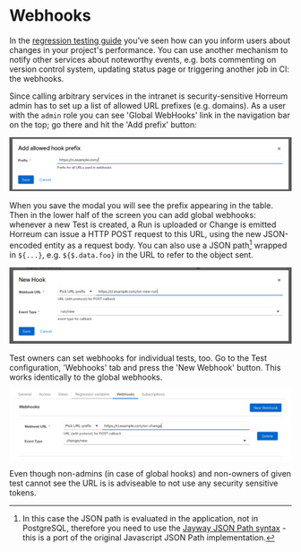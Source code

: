 # Webhooks

In the [regression testing guide](/docs/regression.html) you've seen how can you inform users about changes in your project's performance. You can use another mechanism to notify other services about noteworthy events, e.g. bots commenting on version control system, updating status page or triggering another job in CI: the webhooks.

Since calling arbitrary services in the intranet is security-sensitive Horreum admin has to set up a list of allowed URL prefixes (e.g. domains). As a user with the `admin` role you can see 'Global WebHooks' link in the navigation bar on the top; go there and hit the 'Add prefix' button:

<div class="screenshot"><img src="/assets/images/webhooks/00_prefix.png"></div>

When you save the modal you will see the prefix appearing in the table. Then in the lower half of the screen you can add global webhooks: whenever a new Test is created, a Run is uploaded or Change is emitted Horreum can issue a HTTP POST request to this URL, using the new JSON-encoded entity as a request body. You can also use a JSON path[^1] wrapped in `${...}`, e.g. `${$.data.foo}` in the URL to refer to the object sent.

<div class="screenshot"><img src="/assets/images/webhooks/01_globalhook.png"></div>

Test owners can set webhooks for individual tests, too. Go to the Test configuration, 'Webhooks' tab and press the 'New Webhook' button. This works identically to the global webhooks.

<div class="screenshot"><img src="/assets/images/webhooks/02_testhook.png"></div>

Even though non-admins (in case of global hooks) and non-owners of given test cannot see the URL is is adviseable to not use any security sensitive tokens.

[^1]: In this case the JSON path is evaluated in the application, not in PostgreSQL, therefore you need to use the [Jayway JSON Path syntax](https://github.com/json-path/JsonPath) - this is a port of the original Javascript JSON Path implementation.